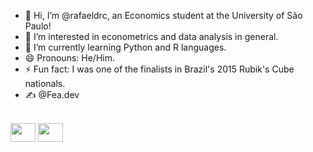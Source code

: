 - 👋 Hi, I’m @rafaeldrc, an Economics student at the University of São Paulo!
- 👀 I’m interested in econometrics and data analysis in general.
- 🌱 I’m currently learning Python and R languages.
- 😄 Pronouns: He/Him.
- ⚡ Fun fact: I was one of the finalists in Brazil's 2015 Rubik's Cube nationals.
- ✍️ @Fea.dev
<div style="display: inline_block"><br>
  <img align="center" height="30" width="40" src="https://cdn.jsdelivr.net/gh/devicons/devicon@latest/icons/python/python-original.svg" />
  <img align="center" height="30" width="40" src="https://cdn.jsdelivr.net/gh/devicons/devicon@latest/icons/r/r-original.svg" />
          
          
<!---
rafaeldrc/rafaeldrc is a ✨ special ✨ repository because its `README.md` (this file) appears on your GitHub profile.
You can click the Preview link to take a look at your changes.
--->
